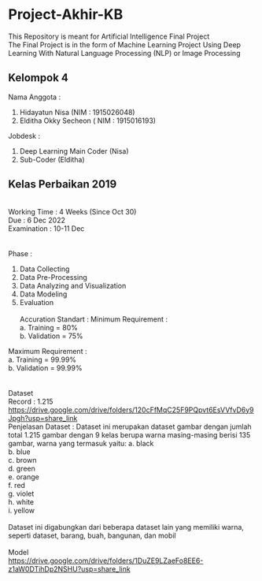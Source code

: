 # Project-Akhir-KB



This Repository is meant for Artificial Intelligence Final Project \
The Final Project is in the form of Machine Learning Project Using Deep Learning With Natural Language Processing (NLP) or Image Processing 

## Kelompok 4 
Nama Anggota :
1. Hidayatun Nisa (NIM : 1915026048)
2. Elditha Okky Secheon ( NIM : 1915016193)

Jobdesk :
1. Deep Learning Main Coder (Nisa)
2. Sub-Coder (Elditha)


## Kelas Perbaikan 2019

\
Working Time : 4 Weeks (Since Oct 30) \
Due : 6 Dec 2022 \
Examination : 10-11 Dec \
\
\
Phase : 
1. Data Collecting 
2. Data Pre-Processing 
3. Data Analyzing and Visualization 
4. Data Modeling 
5. Evaluation 
\
\
Accuration Standart : 
  Minimum Requirement : \
    a. Training = 80% \
    b. Validation = 75% 

  Maximum Requirement : \
    a. Training = 99.99% \
    b. Validation = 99.99% \
\
\
Dataset\
  Record : 1.215 \
https://drive.google.com/drive/folders/120cFfMqC25F9PQpvt6EsVVfvD6y9Jpgh?usp=share_link \
Penjelasan Dataset :
Dataset ini merupakan dataset gambar dengan jumlah total 1.215 gambar dengan 9 kelas berupa warna masing-masing berisi 135 gambar, warna yang termasuk yaitu:
a. black \
b. blue \
c. brown \
d. green \
e. orange \
f. red \
g. violet \
h. white \
i. yellow \
\
Dataset ini digabungkan dari beberapa dataset lain yang memiliki warna, seperti dataset, barang, buah, bangunan, dan mobil
\
\
Model\
https://drive.google.com/drive/folders/1DuZE9LZaeFo8EE6-z1aW0DTihDp2NSHU?usp=share_link
